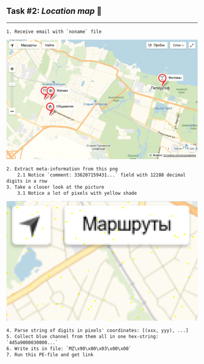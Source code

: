 ## Task #2: *Location map* :moyai:
---
    1. Receive email with `noname` file
![noname.png](img/noname.png)

    2. Extract meta-information from this png
        2.1 Notice `comment: 336207159431...` field with 12288 decimal digits in a row
    3. Take a closer look at the picture
        3.1 Notice a lot of pixels with yellow shade
![noname.scale.png](img/noname.scale.png)

    4. Parse string of digits in pixels' coordinates: [(xxx, yyy), ...]
    5. Collect blue channel from them all in one hex-string: `4d5a9000030000...`
    6. Write its in file: `MZ\x90\x00\x03\x00\x00`
    7. Run this PE-file and get link

